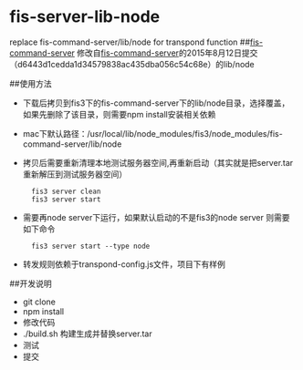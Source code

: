 # fis-server-lib-node
replace fis-command-server/lib/node for transpond function
##[fis-command-server](https://github.com/fex-team/fis-command-server)
修改自[fis-command-server](https://github.com/fex-team/fis-command-server)的2015年8月12日提交（d6443d1cedda1d34579838ac435dba056c54c68e）的lib/node

##使用方法
* 下载后拷贝到fis3下的fis-command-server下的lib/node目录，选择覆盖，如果先删除了该目录，则需要npm install安装相关依赖

* mac下默认路径：/usr/local/lib/node_modules/fis3/node_modules/fis-command-server/lib/node

* 拷贝后需要重新清理本地测试服务器空间,再重新启动（其实就是把server.tar重新解压到测试服务器空间）
		
		fis3 server clean
		fis3 server start

* 需要再node server下运行，如果默认启动的不是fis3的node server 则需要如下命令

		fis3 server start --type node

* 转发规则依赖于transpond-config.js文件，项目下有样例

##开发说明
* git clone
* npm install
* 修改代码
* ./build.sh 构建生成并替换server.tar
* 测试
* 提交
